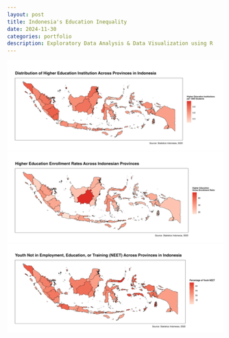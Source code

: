 ```yaml
---
layout: post
title: Indonesia's Education Inequality
date: 2024-11-30
categories: portfolio
description: Exploratory Data Analysis & Data Visualization using R
---
```




![Distribution of Higer Edu Institutions](/public/images/indonesia_edu_map.png)
![Gros Enrollment Rate at Hiher Education](/public/images/indo_highed_GER_map.png)
![NEET in Indonesia](/public/images/neet_map.png)
